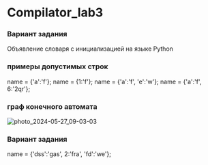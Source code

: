 # Compilator_lab3
### Вариант задания
Объявление словаря с инициализацией на языке Python

### примеры допустимых строк
name = {'a':'f'};
name = {1:'f'};
name = {'a':'f', 'e':'w'};
name = {'a':'f', 6:'2qr'};

### граф конечного автомата
![photo_2024-05-27_09-03-03](https://github.com/imploCBA/Compilator_lab3/assets/60794005/211a1648-1b94-4d20-ab1b-be851ed8e09f)

### Вариант задания
name = {'dss':'gas', 2:'fra', 'fd':'we'};

